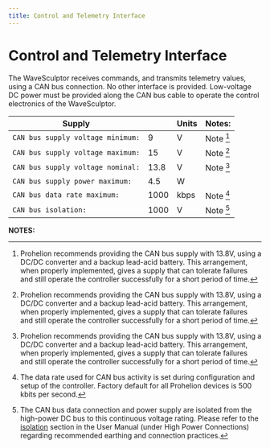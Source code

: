 ```yaml
---
title: Control and Telemetry Interface
---
```


# Control and Telemetry Interface

The WaveSculptor receives commands, and transmits telemetry values, using a CAN bus connection.  No other interface is provided.  Low-voltage DC power must be provided along the CAN bus cable to operate the control electronics of the WaveSculptor.

| Supply                            |      | Units | Notes:     |
|-----------------------------------|------|-------|------------|
| `CAN bus supply voltage minimum:` | 9    | V     | Note [^20] |
| `CAN bus supply voltage maximum:` | 15   | V     | Note [^20] |
| `CAN bus supply voltage nominal:` | 13.8 | V     | Note [^20] |
| `CAN bus supply power maximum:`   | 4.5  | W     |            |
| `CAN bus data rate maximum:`      | 1000 | kbps  | Note [^21] |
| `CAN bus isolation:`              | 1000 | V     | Note [^22] |

__NOTES:__

[^20]:
    Prohelion recommends providing the CAN bus supply with 13.8V, using a DC/DC converter and a backup lead-acid battery.  This arrangement, when properly implemented, gives a supply that can tolerate failures and still operate the controller successfully for a short period of time.

[^21]:
    The data rate used for CAN bus activity is set during configuration and setup of the controller.  Factory default for all Prohelion devices is 500 kbits per second.

[^22]:
    The CAN bus data connection and power supply are isolated from the high-power DC bus to this continuous voltage rating.  Please refer to the [isolation](../User_Manual/High_Power_Connections.md) section in the User Manual (under High Power Connections) regarding recommended earthing and connection practices.
